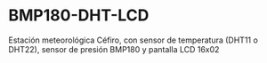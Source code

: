 # BMP180-DHT-LCD
Estación meteorológica Céfiro, con sensor de temperatura (DHT11 o DHT22), sensor de presión BMP180 y pantalla LCD 16x02
